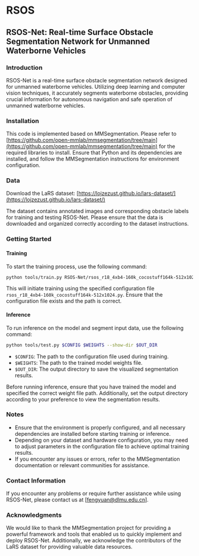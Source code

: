 # RSOS

## RSOS-Net: Real-time Surface Obstacle Segmentation Network for Unmanned Waterborne Vehicles

### Introduction

RSOS-Net is a real-time surface obstacle segmentation network designed for unmanned waterborne vehicles. Utilizing deep learning and computer vision techniques, it accurately segments waterborne obstacles, providing crucial information for autonomous navigation and safe operation of unmanned waterborne vehicles.

### Installation

This code is implemented based on MMSegmentation. Please refer to [https://github.com/open-mmlab/mmsegmentation/tree/main](https://github.com/open-mmlab/mmsegmentation/tree/main) for the required libraries to install. Ensure that Python and its dependencies are installed, and follow the MMSegmentation instructions for environment configuration.

### Data

Download the LaRS dataset: [https://lojzezust.github.io/lars-dataset/](https://lojzezust.github.io/lars-dataset/)

The dataset contains annotated images and corresponding obstacle labels for training and testing RSOS-Net. Please ensure that the data is downloaded and organized correctly according to the dataset instructions.

### Getting Started

#### Training

To start the training process, use the following command:

```bash
python tools/train.py RSOS-Net/rsos_r18_4xb4-160k_cocostuff164k-512x1024.py
```

This will initiate training using the specified configuration file `rsos_r18_4xb4-160k_cocostuff164k-512x1024.py`. Ensure that the configuration file exists and the path is correct.

#### Inference

To run inference on the model and segment input data, use the following command:

```bash
python tools/test.py $CONFIG $WEIGHTS --show-dir $OUT_DIR
```

* `$CONFIG`: The path to the configuration file used during training.
* `$WEIGHTS`: The path to the trained model weights file.
* `$OUT_DIR`: The output directory to save the visualized segmentation results.

Before running inference, ensure that you have trained the model and specified the correct weight file path. Additionally, set the output directory according to your preference to view the segmentation results.

### Notes

* Ensure that the environment is properly configured, and all necessary dependencies are installed before starting training or inference.
* Depending on your dataset and hardware configuration, you may need to adjust parameters in the configuration file to achieve optimal training results.
* If you encounter any issues or errors, refer to the MMSegmentation documentation or relevant communities for assistance.

### Contact Information

If you encounter any problems or require further assistance while using RSOS-Net, please contact us at [fengyuan@dlmu.edu.cn].

### Acknowledgments

We would like to thank the MMSegmentation project for providing a powerful framework and tools that enabled us to quickly implement and deploy RSOS-Net. Additionally, we acknowledge the contributors of the LaRS dataset for providing valuable data resources.

